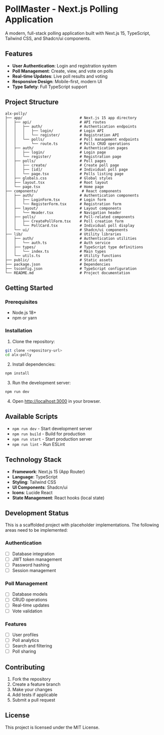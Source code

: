 # PollMaster - Next.js Polling Application

A modern, full-stack polling application built with Next.js 15, TypeScript, Tailwind CSS, and Shadcn/ui components.

## Features

- **User Authentication**: Login and registration system
- **Poll Management**: Create, view, and vote on polls
- **Real-time Updates**: Live poll results and voting
- **Responsive Design**: Mobile-first, modern UI
- **Type Safety**: Full TypeScript support

## Project Structure

```
alx-polly/
├── app/                          # Next.js 15 app directory
│   ├── api/                      # API routes
│   │   ├── auth/                 # Authentication endpoints
│   │   │   ├── login/            # Login API
│   │   │   └── register/         # Registration API
│   │   └── polls/                # Poll management endpoints
│   │       └── route.ts          # Polls CRUD operations
│   ├── auth/                     # Authentication pages
│   │   ├── login/                # Login page
│   │   └── register/             # Registration page
│   ├── polls/                    # Poll pages
│   │   ├── create/               # Create poll page
│   │   ├── [id]/                 # Individual poll page
│   │   └── page.tsx              # Polls listing page
│   ├── globals.css               # Global styles
│   ├── layout.tsx                # Root layout
│   └── page.tsx                  # Home page
├── components/                    # React components
│   ├── auth/                     # Authentication components
│   │   ├── LoginForm.tsx         # Login form
│   │   └── RegisterForm.tsx      # Registration form
│   ├── layout/                   # Layout components
│   │   └── Header.tsx            # Navigation header
│   ├── polls/                    # Poll-related components
│   │   ├── CreatePollForm.tsx    # Poll creation form
│   │   └── PollCard.tsx          # Individual poll display
│   └── ui/                       # Shadcn/ui components
├── lib/                          # Utility libraries
│   ├── auth/                     # Authentication utilities
│   │   └── auth.ts               # Auth service
│   ├── types/                    # TypeScript type definitions
│   │   └── index.ts              # Main types
│   └── utils.ts                  # Utility functions
├── public/                       # Static assets
├── package.json                  # Dependencies
├── tsconfig.json                 # TypeScript configuration
└── README.md                     # Project documentation
```

## Getting Started

### Prerequisites

- Node.js 18+ 
- npm or yarn

### Installation

1. Clone the repository:
```bash
git clone <repository-url>
cd alx-polly
```

2. Install dependencies:
```bash
npm install
```

3. Run the development server:
```bash
npm run dev
```

4. Open [http://localhost:3000](http://localhost:3000) in your browser.

## Available Scripts

- `npm run dev` - Start development server
- `npm run build` - Build for production
- `npm run start` - Start production server
- `npm run lint` - Run ESLint

## Technology Stack

- **Framework**: Next.js 15 (App Router)
- **Language**: TypeScript
- **Styling**: Tailwind CSS
- **UI Components**: Shadcn/ui
- **Icons**: Lucide React
- **State Management**: React hooks (local state)

## Development Status

This is a scaffolded project with placeholder implementations. The following areas need to be implemented:

### Authentication
- [ ] Database integration
- [ ] JWT token management
- [ ] Password hashing
- [ ] Session management

### Poll Management
- [ ] Database models
- [ ] CRUD operations
- [ ] Real-time updates
- [ ] Vote validation

### Features
- [ ] User profiles
- [ ] Poll analytics
- [ ] Search and filtering
- [ ] Poll sharing

## Contributing

1. Fork the repository
2. Create a feature branch
3. Make your changes
4. Add tests if applicable
5. Submit a pull request

## License

This project is licensed under the MIT License.
